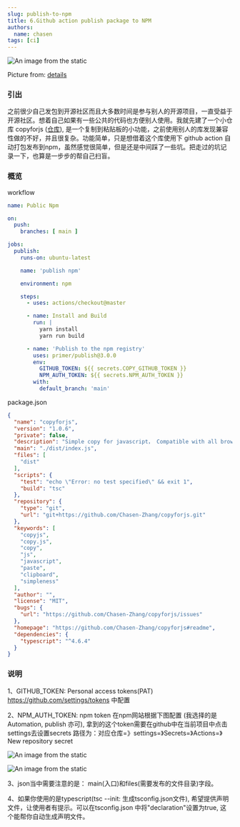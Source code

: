 ```yaml
---
slug: publish-to-npm
title: 6.Github action publish package to NPM
authors:
  name: chasen
tags: [ci]
---
```

![An image from the static](/img/about/350.jpeg)

Picture from: <a href="https://www.tukuppt.com/soback/pandeng.html">details</a>
<!--truncate-->

### 引出
之前很少自己发包到开源社区而且大多数时间是参与别人的开源项目，一直受益于开源社区。想着自己如果有一些公共的代码也方便别人使用。我就先建了一个小仓库 copyforjs (<a href="https://github.com/Chasen-Zhang/copyforjs">仓库</a>), 是一个复制到粘贴板的小功能，之前使用别人的库发现兼容性做的不好，并且很复杂。功能简单，只是想借着这个库使用下 github action 自动打包发布到npm，虽然感觉很简单，但是还是中间踩了一些坑。把走过的坑记录一下，也算是一步步的帮自己扫盲。

### 概览
workflow
``` yml
name: Public Npm

on:
  push:
    branches: [ main ]

jobs:
  publish:
    runs-on: ubuntu-latest

    name: 'publish npm'

    environment: npm

    steps:
      - uses: actions/checkout@master

      - name: Install and Build 
        run: |
          yarn install
          yarn run build

      - name: 'Publish to the npm registry'
        uses: primer/publish@3.0.0
        env:
          GITHUB_TOKEN: ${{ secrets.COPY_GITHUB_TOKEN }}
          NPM_AUTH_TOKEN: ${{ secrets.NPM_AUTH_TOKEN }}
        with:
          default_branch: 'main'

```

package.json
```json
{
  "name": "copyforjs",
  "version": "1.0.6",
  "private": false,
  "description": "Simple copy for javascript， Compatible with all browsers and mobile browsers",
  "main": "./dist/index.js",
  "files": [
    "dist"
  ],
  "scripts": {
    "test": "echo \"Error: no test specified\" && exit 1",
    "build": "tsc"
  },
  "repository": {
    "type": "git",
    "url": "git+https://github.com/Chasen-Zhang/copyforjs.git"
  },
  "keywords": [
    "copyjs",
    "copy.js",
    "copy",
    "js",
    "javascript",
    "paste",
    "clipboard",
    "simpleness"
  ],
  "author": "",
  "license": "MIT",
  "bugs": {
    "url": "https://github.com/Chasen-Zhang/copyforjs/issues"
  },
  "homepage": "https://github.com/Chasen-Zhang/copyforjs#readme",
  "dependencies": {
    "typescript": "^4.6.4"
  }
}

```
### 说明
1、GITHUB_TOKEN: Personal access tokens(PAT)  https://github.com/settings/tokens 中配置

2、NPM_AUTH_TOKEN: npm token 在npm网站根据下图配置 (我选择的是Automation, publish 亦可), 拿到的这个token需要在github中在当前项目中点击settings去设置secrets
路径为：对应仓库=》settings=》Secrets=》Actions=》New repository secret

![An image from the static](/img/about/npm1.jpeg)

![An image from the static](/img/about/npm2.jpeg)

3、json当中需要注意的是： main(入口)和files(需要发布的文件目录)字段。 

4、如果你使用的是typescript(tsc --init: 生成tsconfig.json文件), 希望提供声明文件，让使用者有提示。可以在tsconfig.json 中将"declaration"设置为true, 这个能帮你自动生成声明文件。